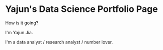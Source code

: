 # Yajun's Data Science Portfolio Page

How is it going?

I'm Yajun Jia.

I'm a data analyst / research analyst / number lover.
